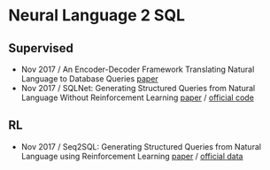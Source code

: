 # Neural Language 2 SQL

## Supervised
- Nov 2017 / An Encoder-Decoder Framework Translating Natural Language to Database Queries [paper](https://arxiv.org/pdf/1711.06061.pdf)
- Nov 2017 / SQLNet: Generating Structured Queries from Natural Language Without Reinforcement Learning [paper](http://aclweb.org/anthology/P/P17/P17-1101.pdf) / [official code](https://github.com/xxj96/SQLNet)

## RL
- Nov 2017 / Seq2SQL: Generating Structured Queries from Natural Language using Reinforcement Learning [paper](
https://arxiv.org/pdf/1709.00103.pdf) / [official data](https://github.com/salesforce/WikiSQL)
